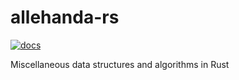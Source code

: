 allehanda-rs
============

[![docs](https://docs.rs/allehanda/badge.svg)](https://docs.rs/allehanda/)

Miscellaneous data structures and algorithms in Rust
